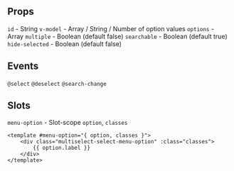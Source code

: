 ## Props

`id` - String
`v-model` - Array / String / Number of option values
`options` - Array
`multiple` - Boolean (default false)
`searchable` - Boolean (default true)
`hide-selected` - Boolean (default false)

## Events

`@select`
`@deselect`
`@search-change`

## Slots

`menu-option` - Slot-scope `option`, `classes`

```vue
<template #menu-option="{ option, classes }">
    <div class="multiselect-select-menu-option" :class="classes">
        {{ option.label }}
    </div>
</template>
```